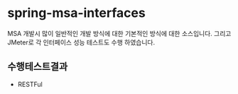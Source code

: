 # spring-msa-interfaces

MSA 개발시 많이 일반적인 개발 방식에 대한 기본적인 방식에 대한 소스입니다.
그리고 JMeter로 각 인터페이스 성능 테스트도 수행 하였습니다.

## 수행테스트결과

* RESTFul
